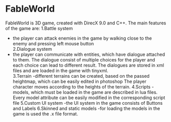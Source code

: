 FableWorld
==========

FableWorld is 3D game, created with DirecX 9.0 and C++.
The main features of the game are:
1.Battle system
- the player can attack enemies in the game by walking close to the enemy and pressing left mouse button<br />
2.Dialogue system
- the player can communicate with entities, which have dialogue attached to them. 
The dialogue consist of multiple choices for the player and each choice can lead to different result.
The dialogues are stored in xml files and are loaded in the game with tinyxml.<br />
3.Terrain
-different terrains can be created, based on the passed heightmap, which can be easily edited in photoshop
The player character moves according to the heights of the terrain.
4.Scripts
-models, which must be loaded in the game are described in lua files.<br /> 
Every model attribute can be easily modified in the corresponding script file
5.Custom UI system
-the UI system in the game consists of Buttons and Labels
6.Skinned and static models
-for loading the models in the game is used the .x file format.
